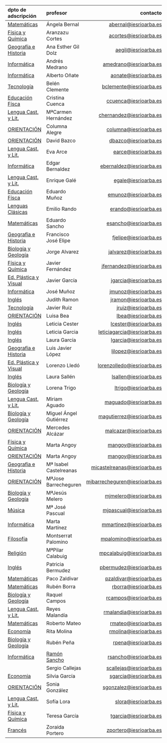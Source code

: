 <!-- TITLE: Profesores-->
<!-- SUBTITLE: Claustro docente del IES Rio Arba -->

|dpto de adscripción                  |profesor							 |contacto                 |
|:------------------------------------|:---------------------|------------------------:|
|[Matemáticas](/departamento/matematicas)                       |	Ángela Bernal	|abernal@iesrioarba.es	|
|[Física y Química](/departamento/fisica-quimica)       |Aranzazu Cortes       |acortes@iesrioarba.es|
|[Geografía e Historia](/departamento/geografia-e-historia)                       |	Ana Esther Gil Dolz	|aegil@iesrioarba.es|	
|[Informática](/departamento/informatica)                       |	Andrés Medrano	|amedrano@iesrioarba.es	|
|[Informática](/departamento/informatica)                       |	Alberto Oñate	|aonate@iesrioarba.es	|
|[Tecnología](/departamento/tecnologia)                 |Belén Clemente	       |bclemente@iesrioarba.es|
|[Educación Físca](/departamento/educacion-fisica)                       |	Cristina Cuenca	|ccuenca@iesrioarba.es	|
|[Lengua Cast. y Lit.](/departamento/)                       |	MªCarmen Hernández	|chernandez@iesrioarba.es	|
|[ORIENTACIÓN](/orientacion)                       |	Columna Alegre|	columna@iesrioarba.es	
|[ORIENTACIÓN](/orientacion)                       |	David Bazco	|dbazco@iesrioarba.es	
|[Lengua Cast. y Lit.](/departamento/)                       |	Eva Arce	|earce@iesrioarba.es	|
|[Informática](/departamento/informatica)                      |	Edgar Bernaldez	|ebernaldez@iesrioarba.es	|
|[Lengua Cast. y Lit.](/departamento/)                       |	Enrique Galé|	egale@iesrioarba.es	|
|[Educación Físca](/departamento/educacion-fisica)     |Eduardo Muñoz         |emunoz@iesrioarba.es|
|[Lenguas Clásicas](/departamento/clasicas)             |Emilio Rando	         |erando@iesrioarba.es|
|[Matemáticas](/departamento/matematicas)               |Eduardo Sancho	       |esancho@iesrioarba.es|
|[Geografía e Historia](/departamento/geografia-e-historia)                       |	Francisco José Elipe|	fjelipe@iesrioarba.es	|
|[Biología y Geología](/departamento/biologia-geologia)                       |	Jorge Alvarez	|jalvarez@iesrioarba.es	|
|[Física y Química](/departamento/fisica-quimica)                       |	Javier Fernández	|jfernandez@iesrioarba.es	|
|[Ed. Plástica y Visual](/departamento/plastica)                       |	Javier García	|jgarcia@iesrioarba.es	|
|[Informática](/departamento/informatica)                       |	José Muñoz|	jmunoz@iesrioarba.es	|
|[Inglés](/departamento/ingles)                       |	Judith Ramon|	jramon@iesrioarba.es|	
|[Tecnología](/departamento/tecnologia)                       |	Javier Ruiz	|jruiz@iesrioarba.es|	
|[ORIENTACIÓN](/orientacion)                       |	Luisa Bea	|lbea@iesrioarba.es	|
|[Inglés](/departamento/ingles)                       |	Leticia Cester	|lcester@iesrioarba.es	|
|[Inglés](/departamento/ingles)                         |Leticia Garcia	       |leticiagarcia@iesrioarba.es|
|[Inglés](/departamento/ingles)                       |	Laura García	|lgarcia@iesrioarba.es	|
|[Geografía e Historia](/departamento/geografia-e-historia)                       |	Luis Javier López	|ljlopez@iesrioarba.es	|
|[Ed. Plástica y Visual](/departamento/plastica)        |Lorenzo Lledó	       |lorenzolledo@iesrioarba.es|
|[Inglés](/departamento/ingles)                       |	Laura Sallén	|lsallen@iesrioarba.es	|
|[Biología y Geología](/departamento/biologia-geologia)                       |	Lorena Trigo	|ltrigo@iesrioarba.es	|
|[Lengua Cast. y Lit.](/departamento/)                       |	Miriam Aguado	|maguado@iesrioarba.es	|
|[Biología y Geología](/departamento/biologia-geologia)                       |	Miguel Ángel Gutiérrez	|magutierrez@iesrioarba.es	|
|[ORIENTACIÓN](/orientacion)                       |	Mercedes Alcázar	|malcazar@iesrioarba.es	|
|[Física y Química](/departamento/fisica-quimica)                       |	Marta Angoy	|mangoy@iesrioarba.es	|
|[ORIENTACIÓN](/orientacion)                       |	Marta Angoy	|mangoy@iesrioarba.es	|
|[Geografía e Historia](/departamento/geografia-e-historia)   |Mª Isabel Castelreanas|micastelreanas@iesrioarba.es|
|[ORIENTACIÓN](/orientacion)                       |	MªJose Barrecheguren	|mjbarrecheguren@iesrioarba.es	|
|[Biología y Geología](/departamento/biologia-geologia)                       |	MªJesús Melero	|mjmelero@iesrioarba.es	|
|[Música](/departamento/musica)                         |Mª José Pascual       |mjpascual@iesrioarba.es|
|[Informática](/departamento/informatica)                       |	Marta Martínez	|mmartinez@iesrioarba.es	|
|[Filosofía](/departamento/filosofia)                   |Montserrat Palomino	 |mpalomino@iesrioarba.es|
|[Religión](/departamento/religion)                       |	MªPilar Calabuig	|mpcalabuig@iesrioarba.es	|
|[Inglés](/departamento/ingles)                       |	Patricia Bermudez	|pbermudez@iesrioarba.es	|
|[Matemáticas](/departamento/matematicas) |		Paco Zaldivar	|pzaldivar@iesrioarba.es	|
|[Matemáticas](/departamento/matematicas)                       |	Rubén Borra	|rborra@iesrioarba.es	|
|[Biología y Geología](/departamento/biologia-geologia) |		Raquel Campos	|rcampos@iesrioarba.es	|
|[Lengua Cast. y Lit.](/departamento/lengua-literatura) |Reyes Malandía	       |rmalandia@iesrioarba.es|
|[Matemáticas](/departamento/matematicas) |		Roberto Mateo	|rmateo@iesrioarba.es	|
|[Economía](/departamento/economia)                     |Rita Molina	         |rmolina@iesrioarba.es|
|[Biología y Geología](/departamento/biologia-geologia) |Rubén Peña	           |rpena@iesrioarba.es  |
|[Informática](/departamento/informatica)               |[Ramón Sancho](/departamento/informatica/rsancho)	         |rsancho@iesrioarba.es|
|[](/departamento/) |		Sergio Callejas	|scallejas@iesrioarba.es	|
|[Economia](/departamento/economia)                       |	Silvia García	|sgarcia@iesrioarba.es	|
|[ORIENTACIÓN](/orientacion)                       |	Sonia González|	sgonzalez@iesrioarba.es	|
|[Lengua Cast. y Lit.](/departamento/)                       |	Sofía Lora	|slora@iesrioarba.es	|
|[Física y Química](/departamento/fisica-quimica)                       |	Teresa García|	tgarcia@iesrioarba.es	|
|[Francés](/departamento/frances)                       |Zoraida Portero	     |zportero@iesrioarba.es|
